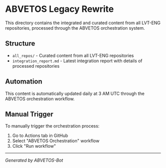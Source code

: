 # ABVETOS Legacy Rewrite

This directory contains the integrated and curated content from all LVT-ENG repositories, processed through the ABVETOS orchestration system.

## Structure

- `all_repos/` - Curated content from all LVT-ENG repositories
- `integration_report.md` - Latest integration report with details of processed repositories

## Automation

This content is automatically updated daily at 3 AM UTC through the ABVETOS orchestration workflow.

## Manual Trigger

To manually trigger the orchestration process:
1. Go to Actions tab in GitHub
2. Select "ABVETOS Orchestration" workflow
3. Click "Run workflow"

---

*Generated by ABVETOS-Bot*